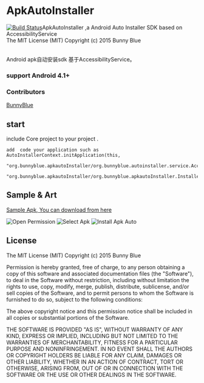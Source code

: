 # ApkAutoInstaller
[![Build Status](https://travis-ci.org/bunnyblue/ApkAutoInstaller.svg?branch=master)](https://travis-ci.org/bunnyblue/ApkAutoInstaller)ApkAutoInstaller ,a  Android  Auto Installer SDK based on AccessibilityService<br>The MIT License (MIT) Copyright (c) 2015 Bunny Blue

  <br>Android apk自动安装sdk 基于AccessibilityService。</br>

###  support Android 4.1+


### Contributors

[BunnyBlue](https://github.com/bunnyblue)<br>

##  start
 include Core  project  to your  project
.

````
add  code your application such as
AutoInstallerContext.initApplication(this,
      "org.bunnyblue.apkautoInstaller/org.bunnyblue.autoinstaller.service.AccessibilityServices",
      "org.bunnyblue.apkautoInstaller/org.bunnyblue.apkautoInstaller.InstallerActivity");

````

## Sample & Art

[Sample Apk, You can download from here](https://github.com/bunnybluy/ApkAutoInstaller/raw/master/art/ApkAutoInstaller.apk)

![Open Permission](https://github.com/bunnyblue/ApkAutoInstaller/raw/master/art/setting.png)
![Select Apk](https://github.com/bunnyblue/ApkAutoInstaller/raw/master/art/step1.png)
![Install Apk Auto](https://github.com/bunnyblue/ApkAutoInstaller/raw/master/art/step2.png)
## License
The MIT License (MIT) Copyright (c) 2015 Bunny Blue



Permission is hereby granted, free of charge, to any person obtaining a copy
of this software and associated documentation files (the "Software"), to deal
in the Software without restriction, including without limitation the rights
to use, copy, modify, merge, publish, distribute, sublicense, and/or sell
copies of the Software, and to permit persons to whom the Software is
furnished to do so, subject to the following conditions:

The above copyright notice and this permission notice shall be included in all
copies or substantial portions of the Software.

THE SOFTWARE IS PROVIDED "AS IS", WITHOUT WARRANTY OF ANY KIND, EXPRESS OR
IMPLIED, INCLUDING BUT NOT LIMITED TO THE WARRANTIES OF MERCHANTABILITY,
FITNESS FOR A PARTICULAR PURPOSE AND NONINFRINGEMENT. IN NO EVENT SHALL THE
AUTHORS OR COPYRIGHT HOLDERS BE LIABLE FOR ANY CLAIM, DAMAGES OR OTHER
LIABILITY, WHETHER IN AN ACTION OF CONTRACT, TORT OR OTHERWISE, ARISING FROM,
OUT OF OR IN CONNECTION WITH THE SOFTWARE OR THE USE OR OTHER DEALINGS IN THE
SOFTWARE.
